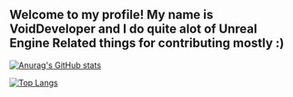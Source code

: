 ## Welcome to my profile! My name is **VoidDeveloper** and I do quite alot of Unreal Engine Related things for contributing mostly :)

[![Anurag's GitHub stats](https://github-readme-stats.vercel.app/api?username=VoidDevel0per&show_icons=true&theme=radical)](https://github.com/VoidDevel0per)

[![Top Langs](https://github-readme-stats.vercel.app/api/top-langs/?username=VoidDevel0per&show_icons=true&theme=radical)](https://github.com/VoidDevel0per)


<!---
You kiss men if you read this :3
ToyB LOOK AT MY PRs!!!!!!! >:(
--->
